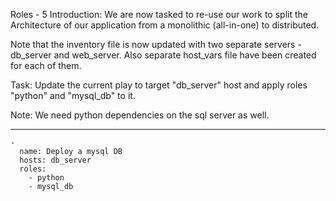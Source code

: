 Roles - 5
Introduction: We are now tasked to re-use our work to split the Architecture of our application
from a monolithic (all-in-one) to distributed. 

Note that the inventory file is now updated with two separate servers - db_server and web_server.
Also separate host_vars file have been created for each of them. 

Task: Update the current play to target "db_server" host and apply roles "python" and "mysql_db" to it. 

Note: We need python dependencies on the sql server as well.

--------------------


```
-
  name: Deploy a mysql DB
  hosts: db_server
  roles:
    - python
    - mysql_db
```
